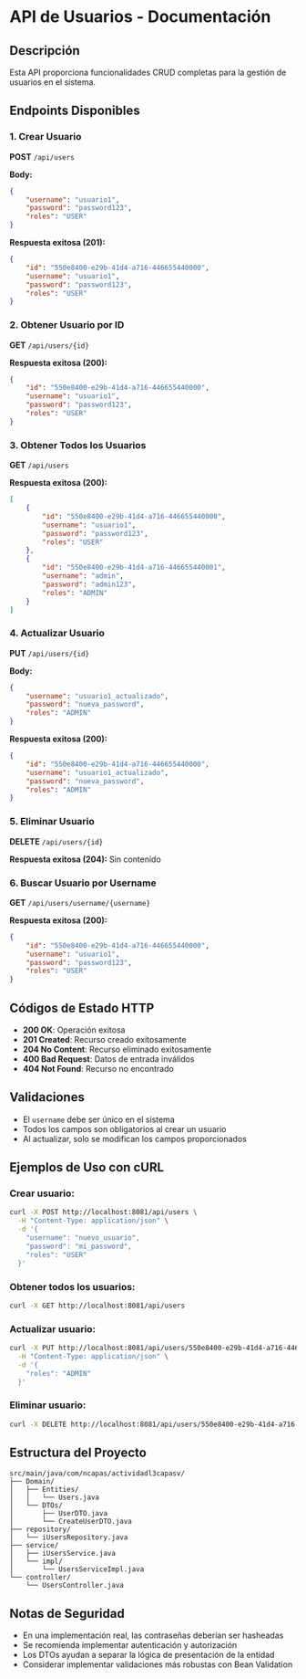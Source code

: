# API de Usuarios - Documentación

## Descripción
Esta API proporciona funcionalidades CRUD completas para la gestión de usuarios en el sistema.

## Endpoints Disponibles

### 1. Crear Usuario
**POST** `/api/users`

**Body:**
```json
{
    "username": "usuario1",
    "password": "password123",
    "roles": "USER"
}
```

**Respuesta exitosa (201):**
```json
{
    "id": "550e8400-e29b-41d4-a716-446655440000",
    "username": "usuario1",
    "password": "password123",
    "roles": "USER"
}
```

### 2. Obtener Usuario por ID
**GET** `/api/users/{id}`

**Respuesta exitosa (200):**
```json
{
    "id": "550e8400-e29b-41d4-a716-446655440000",
    "username": "usuario1",
    "password": "password123",
    "roles": "USER"
}
```

### 3. Obtener Todos los Usuarios
**GET** `/api/users`

**Respuesta exitosa (200):**
```json
[
    {
        "id": "550e8400-e29b-41d4-a716-446655440000",
        "username": "usuario1",
        "password": "password123",
        "roles": "USER"
    },
    {
        "id": "550e8400-e29b-41d4-a716-446655440001",
        "username": "admin",
        "password": "admin123",
        "roles": "ADMIN"
    }
]
```

### 4. Actualizar Usuario
**PUT** `/api/users/{id}`

**Body:**
```json
{
    "username": "usuario1_actualizado",
    "password": "nueva_password",
    "roles": "ADMIN"
}
```

**Respuesta exitosa (200):**
```json
{
    "id": "550e8400-e29b-41d4-a716-446655440000",
    "username": "usuario1_actualizado",
    "password": "nueva_password",
    "roles": "ADMIN"
}
```

### 5. Eliminar Usuario
**DELETE** `/api/users/{id}`

**Respuesta exitosa (204):** Sin contenido

### 6. Buscar Usuario por Username
**GET** `/api/users/username/{username}`

**Respuesta exitosa (200):**
```json
{
    "id": "550e8400-e29b-41d4-a716-446655440000",
    "username": "usuario1",
    "password": "password123",
    "roles": "USER"
}
```

## Códigos de Estado HTTP

- **200 OK**: Operación exitosa
- **201 Created**: Recurso creado exitosamente
- **204 No Content**: Recurso eliminado exitosamente
- **400 Bad Request**: Datos de entrada inválidos
- **404 Not Found**: Recurso no encontrado

## Validaciones

- El `username` debe ser único en el sistema
- Todos los campos son obligatorios al crear un usuario
- Al actualizar, solo se modifican los campos proporcionados

## Ejemplos de Uso con cURL

### Crear usuario:
```bash
curl -X POST http://localhost:8081/api/users \
  -H "Content-Type: application/json" \
  -d '{
    "username": "nuevo_usuario",
    "password": "mi_password",
    "roles": "USER"
  }'
```

### Obtener todos los usuarios:
```bash
curl -X GET http://localhost:8081/api/users
```

### Actualizar usuario:
```bash
curl -X PUT http://localhost:8081/api/users/550e8400-e29b-41d4-a716-446655440000 \
  -H "Content-Type: application/json" \
  -d '{
    "roles": "ADMIN"
  }'
```

### Eliminar usuario:
```bash
curl -X DELETE http://localhost:8081/api/users/550e8400-e29b-41d4-a716-446655440000
```

## Estructura del Proyecto

```
src/main/java/com/ncapas/actividadl3capasv/
├── Domain/
│   ├── Entities/
│   │   └── Users.java
│   └── DTOs/
│       ├── UserDTO.java
│       └── CreateUserDTO.java
├── repository/
│   └── iUsersRepository.java
├── service/
│   ├── iUsersService.java
│   └── impl/
│       └── UsersServiceImpl.java
└── controller/
    └── UsersController.java
```

## Notas de Seguridad

- En una implementación real, las contraseñas deberían ser hasheadas
- Se recomienda implementar autenticación y autorización
- Los DTOs ayudan a separar la lógica de presentación de la entidad
- Considerar implementar validaciones más robustas con Bean Validation 